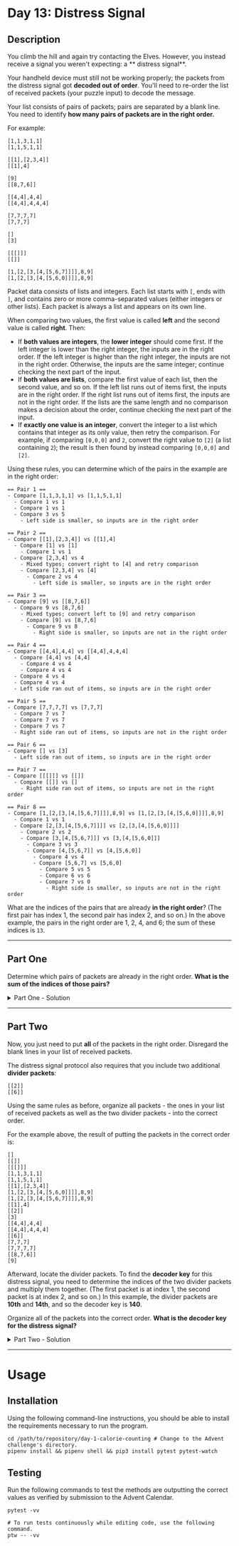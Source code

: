 # Day 13: Distress Signal

## Description

You climb the hill and again try contacting the Elves. However, you instead receive a signal you weren't expecting: a **
distress signal**.

Your handheld device must still not be working properly; the packets from the distress signal got **decoded out of
order**. You'll need to re-order the list of received packets (your puzzle input) to decode the message.

Your list consists of pairs of packets; pairs are separated by a blank line. You need to identify **how many pairs of
packets are in the right order.**

For example:

```shell
[1,1,3,1,1]
[1,1,5,1,1]

[[1],[2,3,4]]
[[1],4]

[9]
[[8,7,6]]

[[4,4],4,4]
[[4,4],4,4,4]

[7,7,7,7]
[7,7,7]

[]
[3]

[[[]]]
[[]]

[1,[2,[3,[4,[5,6,7]]]],8,9]
[1,[2,[3,[4,[5,6,0]]]],8,9]
```

Packet data consists of lists and integers. Each list starts with `[`, ends with `]`, and contains zero or more
comma-separated values (either integers or other lists). Each packet is always a list and appears on its own line.

When comparing two values, the first value is called **left** and the second value is called **right**. Then:

- If **both values are integers**, the **lower integer** should come first. If the left integer is lower than the right
  integer, the inputs are in the right order. If the left integer is higher than the right integer, the inputs are not
  in the right order. Otherwise, the inputs are the same integer; continue checking the next part of the input.
- If **both values are lists**, compare the first value of each list, then the second value, and so on. If the left list
  runs out of items first, the inputs are in the right order. If the right list runs out of items first, the inputs are
  not in the right order. If the lists are the same length and no comparison makes a decision about the order, continue
  checking the next part of the input.
- If **exactly one value is an integer**, convert the integer to a list which contains that integer as its only value,
  then retry the comparison. For example, if comparing `[0,0,0]` and `2`, convert the right value to `[2]` (a list
  containing `2`); the result is then found by instead comparing `[0,0,0]` and `[2]`.

Using these rules, you can determine which of the pairs in the example are in the right order:

```shell
== Pair 1 ==
- Compare [1,1,3,1,1] vs [1,1,5,1,1]
  - Compare 1 vs 1
  - Compare 1 vs 1
  - Compare 3 vs 5
    - Left side is smaller, so inputs are in the right order

== Pair 2 ==
- Compare [[1],[2,3,4]] vs [[1],4]
  - Compare [1] vs [1]
    - Compare 1 vs 1
  - Compare [2,3,4] vs 4
    - Mixed types; convert right to [4] and retry comparison
    - Compare [2,3,4] vs [4]
      - Compare 2 vs 4
        - Left side is smaller, so inputs are in the right order

== Pair 3 ==
- Compare [9] vs [[8,7,6]]
  - Compare 9 vs [8,7,6]
    - Mixed types; convert left to [9] and retry comparison
    - Compare [9] vs [8,7,6]
      - Compare 9 vs 8
        - Right side is smaller, so inputs are not in the right order

== Pair 4 ==
- Compare [[4,4],4,4] vs [[4,4],4,4,4]
  - Compare [4,4] vs [4,4]
    - Compare 4 vs 4
    - Compare 4 vs 4
  - Compare 4 vs 4
  - Compare 4 vs 4
  - Left side ran out of items, so inputs are in the right order

== Pair 5 ==
- Compare [7,7,7,7] vs [7,7,7]
  - Compare 7 vs 7
  - Compare 7 vs 7
  - Compare 7 vs 7
  - Right side ran out of items, so inputs are not in the right order

== Pair 6 ==
- Compare [] vs [3]
  - Left side ran out of items, so inputs are in the right order

== Pair 7 ==
- Compare [[[]]] vs [[]]
  - Compare [[]] vs []
    - Right side ran out of items, so inputs are not in the right order

== Pair 8 ==
- Compare [1,[2,[3,[4,[5,6,7]]]],8,9] vs [1,[2,[3,[4,[5,6,0]]]],8,9]
  - Compare 1 vs 1
  - Compare [2,[3,[4,[5,6,7]]]] vs [2,[3,[4,[5,6,0]]]]
    - Compare 2 vs 2
    - Compare [3,[4,[5,6,7]]] vs [3,[4,[5,6,0]]]
      - Compare 3 vs 3
      - Compare [4,[5,6,7]] vs [4,[5,6,0]]
        - Compare 4 vs 4
        - Compare [5,6,7] vs [5,6,0]
          - Compare 5 vs 5
          - Compare 6 vs 6
          - Compare 7 vs 0
            - Right side is smaller, so inputs are not in the right order
```

What are the indices of the pairs that are already **in the right order**? (The first pair has index 1, the second pair
has index 2, and so on.) In the above example, the pairs in the right order are 1, 2, 4, and 6; the sum of these indices
is `13`.

---

## Part One

Determine which pairs of packets are already in the right order. **What is the sum of the indices of those pairs?**

<details>
  <summary>Part One - Solution</summary>

  ```shell
  5852
  ```

</details>

---

## Part Two

Now, you just need to put **all** of the packets in the right order. Disregard the blank lines in your list of received
packets.

The distress signal protocol also requires that you include two additional **divider packets**:

```shell
[[2]]
[[6]]
```

Using the same rules as before, organize all packets - the ones in your list of received packets as well as the two
divider packets - into the correct order.

For the example above, the result of putting the packets in the correct order is:

```shell
[]
[[]]
[[[]]]
[1,1,3,1,1]
[1,1,5,1,1]
[[1],[2,3,4]]
[1,[2,[3,[4,[5,6,0]]]],8,9]
[1,[2,[3,[4,[5,6,7]]]],8,9]
[[1],4]
[[2]]
[3]
[[4,4],4,4]
[[4,4],4,4,4]
[[6]]
[7,7,7]
[7,7,7,7]
[[8,7,6]]
[9]
```

Afterward, locate the divider packets. To find the **decoder key** for this distress signal, you need to determine the
indices of the two divider packets and multiply them together. (The first packet is at index 1, the second packet is at
index 2, and so on.) In this example, the divider packets are **10th** and **14th**, and so the decoder key is **140**.

Organize all of the packets into the correct order. **What is the decoder key for the distress signal?**

<details>
  <summary>Part Two - Solution</summary>

  ```shell
  24190
  ```

</details>

---

# Usage

## Installation

Using the following command-line instructions, you should be able to install the requirements necessary to run the
program.

```shell
cd /path/to/repository/day-1-calorie-counting # Change to the Advent challenge's directory.
pipenv install && pipenv shell && pip3 install pytest pytest-watch
```

## Testing

Run the following commands to test the methods are outputting the correct values as verified by submission to the Advent
Calendar.

```shell
pytest -vv

# To run tests continuously while editing code, use the following command.
ptw -- -vv
```
